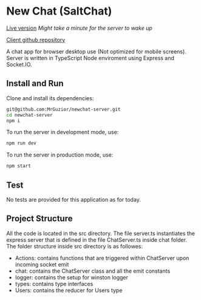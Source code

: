 # New Chat (SaltChat)

[Live version](https://wizardly-mccarthy-d0859c.netlify.app/) _Might take a minute for the server to wake up_

[Client github repository](https://github.com/MrGuzior/newchat-client)

A chat app for browser desktop use (Not optimized for mobile screens). Server is written in TypeScript Node enviroment using Express and Socket.IO.

## Install and Run

Clone and install its dependencies:

```bash
git@github.com:MrGuzior/newchat-server.git
cd newchat-server
npm i
```

To run the server in development mode, use:

```bash
npm run dev
```

To run the server in production mode, use:

```bash
npm start
```

## Test

No tests are provided for this application as for today.

## Project Structure

All the code is located in the src directory. The file server.ts instantiates the express server that is defined in the file ChatServer.ts inside chat folder. The folder structure inside src directory is as followes:

- Actions: contains functions that are triggered within ChatServer upon incoming socket emit
- chat: contains the ChatServer class and all the emit constants
- logger: contains the setup for winston logger
- types: contains type interfaces
- Users: contains the reducer for Users type

